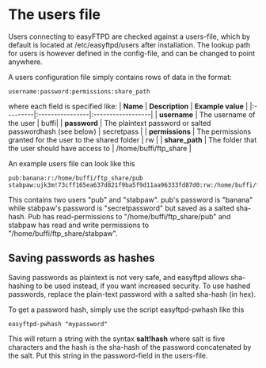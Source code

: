 # The users file #
Users connecting to easyFTPD are checked against a users-file, which by default is located at /etc/easyftpd/users after installation. The lookup path for users is however defined in the config-file, and can be changed to point anywhere.

A users configuration file simply contains rows of data in the format:

```
username:password:permissions:share_path
```

where each field is specified like:
| **Name** | **Description** | **Example value** |
|:---------|:----------------|:------------------|
| **username** | The username of the user | buffi|
| **password** | The plaintext password or salted passwordhash (see below) | secretpass |
| **permissions** | The permissions granted for the user to the shared folder | rw |
| **share\_path** | The folder that the user should have access to | /home/buffi/ftp\_share |

An example users file can look like this

```
pub:banana:r:/home/buffi/ftp_share/pub
stabpaw:ujk3m!73cff165ea637d821f9ba5f9d11aa96333fd87d0:rw:/home/buffi/ftp_share/stabpaw
```

This contains two users "pub" and "stabpaw". pub's password is "banana" while stabpaw's password is "secretpassword" but saved as a salted sha-hash.
Pub has read-permissions to "/home/buffi/ftp\_share/pub" and stabpaw has read and write permissions to "/home/buffi/ftp\_share/stabpaw".

## Saving passwords as hashes ##

Saving passwords as plaintext is not very safe, and easyftpd allows sha-hashing to be used instead, if you want increased security. To use hashed passwords, replace the plain-text password with a salted sha-hash (in hex).

To get a password hash, simply use the script easyftpd-pwhash like this
```
easyftpd-pwhash "mypassword"
```
This will return a string with the syntax **salt!hash** where salt is five characters and the hash is the sha-hash of the password concatenated by the salt. Put this string in the password-field in the users-file.